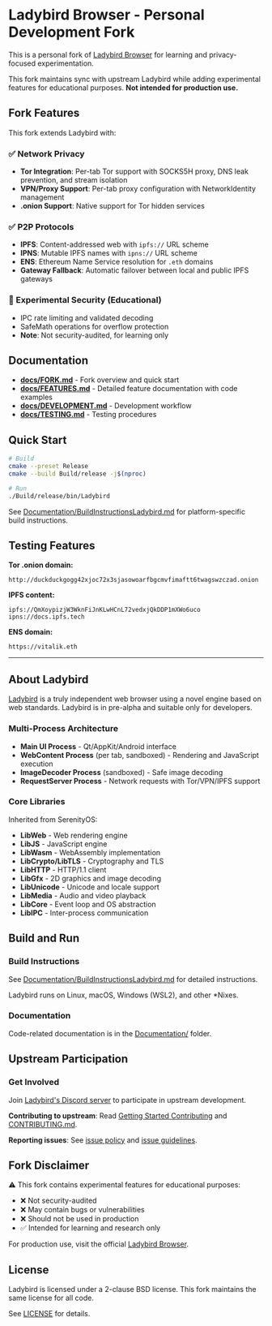 # Ladybird Browser - Personal Development Fork

This is a personal fork of [Ladybird Browser](https://github.com/LadybirdBrowser/ladybird) for learning and privacy-focused experimentation.

This fork maintains sync with upstream Ladybird while adding experimental features for educational purposes. **Not intended for production use.**

## Fork Features

This fork extends Ladybird with:

### ✅ Network Privacy
- **Tor Integration**: Per-tab Tor support with SOCKS5H proxy, DNS leak prevention, and stream isolation
- **VPN/Proxy Support**: Per-tab proxy configuration with NetworkIdentity management
- **.onion Support**: Native support for Tor hidden services

### ✅ P2P Protocols
- **IPFS**: Content-addressed web with `ipfs://` URL scheme
- **IPNS**: Mutable IPFS names with `ipns://` URL scheme
- **ENS**: Ethereum Name Service resolution for `.eth` domains
- **Gateway Fallback**: Automatic failover between local and public IPFS gateways

### 🔬 Experimental Security (Educational)
- IPC rate limiting and validated decoding
- SafeMath operations for overflow protection
- **Note**: Not security-audited, for learning only

## Documentation

- **[docs/FORK.md](docs/FORK.md)** - Fork overview and quick start
- **[docs/FEATURES.md](docs/FEATURES.md)** - Detailed feature documentation with code examples
- **[docs/DEVELOPMENT.md](docs/DEVELOPMENT.md)** - Development workflow
- **[docs/TESTING.md](docs/TESTING.md)** - Testing procedures

## Quick Start

```bash
# Build
cmake --preset Release
cmake --build Build/release -j$(nproc)

# Run
./Build/release/bin/Ladybird
```

See [Documentation/BuildInstructionsLadybird.md](Documentation/BuildInstructionsLadybird.md) for platform-specific build instructions.

## Testing Features

**Tor .onion domain:**
```
http://duckduckgogg42xjoc72x3sjasowoarfbgcmvfimaftt6twagswzczad.onion
```

**IPFS content:**
```
ipfs://QmXoypizjW3WknFiJnKLwHCnL72vedxjQkDDP1mXWo6uco
ipns://docs.ipfs.tech
```

**ENS domain:**
```
https://vitalik.eth
```

---

## About Ladybird

[Ladybird](https://ladybird.org) is a truly independent web browser using a novel engine based on web standards. Ladybird is in pre-alpha and suitable only for developers.

### Multi-Process Architecture

- **Main UI Process** - Qt/AppKit/Android interface
- **WebContent Process** (per tab, sandboxed) - Rendering and JavaScript execution
- **ImageDecoder Process** (sandboxed) - Safe image decoding
- **RequestServer Process** - Network requests with Tor/VPN/IPFS support

### Core Libraries

Inherited from SerenityOS:

- **LibWeb** - Web rendering engine
- **LibJS** - JavaScript engine
- **LibWasm** - WebAssembly implementation
- **LibCrypto/LibTLS** - Cryptography and TLS
- **LibHTTP** - HTTP/1.1 client
- **LibGfx** - 2D graphics and image decoding
- **LibUnicode** - Unicode and locale support
- **LibMedia** - Audio and video playback
- **LibCore** - Event loop and OS abstraction
- **LibIPC** - Inter-process communication

## Build and Run

### Build Instructions

See [Documentation/BuildInstructionsLadybird.md](Documentation/BuildInstructionsLadybird.md) for detailed instructions.

Ladybird runs on Linux, macOS, Windows (WSL2), and other *Nixes.

### Documentation

Code-related documentation is in the [Documentation/](Documentation/) folder.

## Upstream Participation

### Get Involved

Join [Ladybird's Discord server](https://discord.gg/nvfjVJ4Svh) to participate in upstream development.

**Contributing to upstream**: Read [Getting Started Contributing](Documentation/GettingStartedContributing.md) and [CONTRIBUTING.md](CONTRIBUTING.md).

**Reporting issues**: See [issue policy](CONTRIBUTING.md#issue-policy) and [issue guidelines](ISSUES.md).

## Fork Disclaimer

⚠️ This fork contains experimental features for educational purposes:

- ❌ Not security-audited
- ❌ May contain bugs or vulnerabilities
- ❌ Should not be used in production
- ✅ Intended for learning and research only

For production use, visit the official [Ladybird Browser](https://github.com/LadybirdBrowser/ladybird).

## License

Ladybird is licensed under a 2-clause BSD license. This fork maintains the same license for all code.

See [LICENSE](LICENSE) for details.
